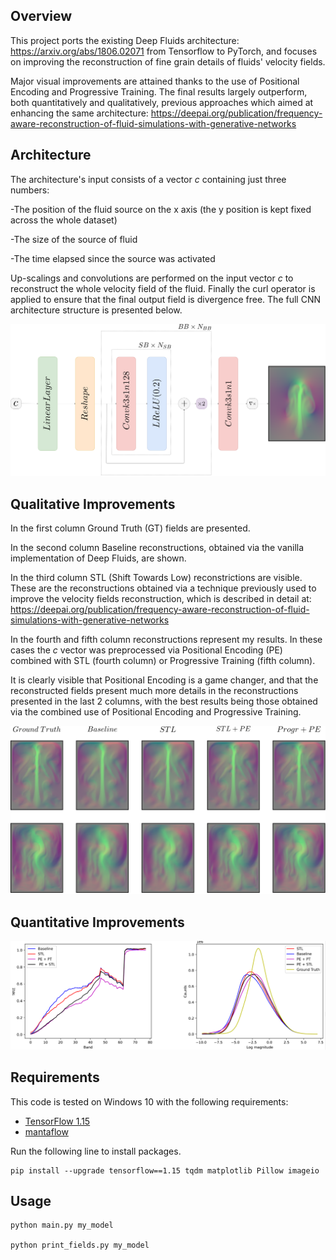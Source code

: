 ## Overview

This project ports the existing Deep Fluids architecture: https://arxiv.org/abs/1806.02071 from Tensorflow to PyTorch, and focuses on improving the reconstruction of fine grain details of fluids' velocity fields. 

Major visual improvements are attained thanks to the use of Positional Encoding and Progressive Training. The final results largely outperform, both quantitatively and qualitatively, previous approaches which aimed at enhancing the same architecture: https://deepai.org/publication/frequency-aware-reconstruction-of-fluid-simulations-with-generative-networks

## Architecture

The architecture's input consists of a vector *c* containing just three numbers:

-The position of the fluid source on the x axis (the y position is kept fixed across the whole dataset)

-The size of the source of fluid

-The time elapsed since the source was activated

Up-scalings and convolutions are performed on the input vector *c* to reconstruct the whole velocity field of the fluid. Finally the curl operator is applied to ensure that the final output field is divergence free. The full CNN architecture structure is presented below.

<img src=./images/CNN.png width="600" />

## Qualitative Improvements

In the first column Ground Truth (GT) fields are presented.

In the second column Baseline reconstructions, obtained via the vanilla implementation of Deep Fluids, are shown.

In the third column STL (Shift Towards Low) reconstrictions are visible. These are the reconstructions obtained via a technique previously used to improve the velocity fields reconstruction, which is described in detail at: https://deepai.org/publication/frequency-aware-reconstruction-of-fluid-simulations-with-generative-networks

In the fourth and fifth column reconstructions represent my results. In these cases the *c* vector was preprocessed via Positional Encoding (PE) combined with STL (fourth column) or Progressive Training (fifth column).

It is clearly visible that Positional Encoding is a game changer, and that the reconstructed fields present much more details in the reconstructions presented in the last 2 columns, with the best results being those obtained via the combined use of Positional Encoding and Progressive Training.

<img src=./images/Mixed_Fields.png width="600" />

## Quantitative Improvements

<img src=./images/stats.PNG width="600" />

## Requirements

This code is tested on Windows 10 with the following requirements:

<!-- - [anaconda / python3.6](https://www.anaconda.com/download/) (run `conda install python=3.6` for the latest version.) -->
- [TensorFlow 1.15](https://www.tensorflow.org/install/)
- [mantaflow](http://mantaflow.com)

Run the following line to install packages.

    pip install --upgrade tensorflow==1.15 tqdm matplotlib Pillow imageio

## Usage

    python main.py my_model
    
    python print_fields.py my_model
